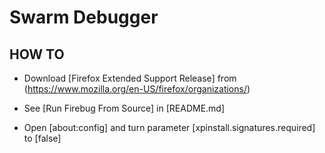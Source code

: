 Swarm Debugger
=======

HOW TO
-------
* Download [Firefox Extended Support Release] from (https://www.mozilla.org/en-US/firefox/organizations/)

* See [Run Firebug From Source] in [README.md]

* Open [about:config] and turn parameter [xpinstall.signatures.required] to [false]

